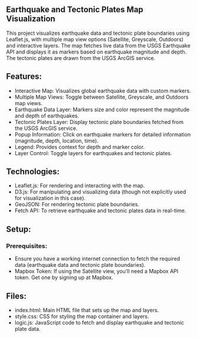 ## Earthquake and Tectonic Plates Map Visualization
This project visualizes earthquake data and tectonic plate boundaries using Leaflet.js, with multiple map view options (Satellite, Greyscale, Outdoors) and interactive layers. The map fetches live data from the USGS Earthquake API and displays it as markers based on earthquake magnitude and depth. The tectonic plates are drawn from the USGS ArcGIS service.

## Features:
- Interactive Map: Visualizes global earthquake data with custom markers.
- Multiple Map Views: Toggle between Satellite, Greyscale, and Outdoors map views.
- Earthquake Data Layer: Markers size and color represent the magnitude and depth of earthquakes.
- Tectonic Plates Layer: Display tectonic plate boundaries fetched from the USGS ArcGIS service.
- Popup Information: Click on earthquake markers for detailed information (magnitude, depth, location, time).
- Legend: Provides context for depth and marker color.
- Layer Control: Toggle layers for earthquakes and tectonic plates.

## Technologies:
- Leaflet.js: For rendering and interacting with the map.
- D3.js: For manipulating and visualizing data (though not explicitly used for visualization in this case).
- GeoJSON: For rendering tectonic plate boundaries.
- Fetch API: To retrieve earthquake and tectonic plates data in real-time.

## Setup:
### Prerequisites:
- Ensure you have a working internet connection to fetch the required data (earthquake data and tectonic plate boundaries).
- Mapbox Token: If using the Satellite view, you’ll need a Mapbox API token. Get one by signing up at Mapbox.

## Files:
- index.html: Main HTML file that sets up the map and layers.
- style.css: CSS for styling the map container and layers.
- logic.js: JavaScript code to fetch and display earthquake and tectonic plate data.
